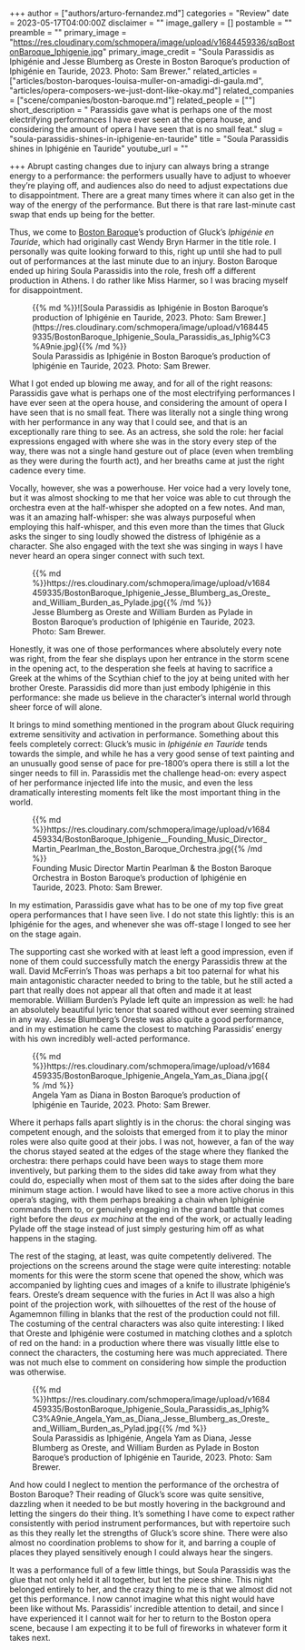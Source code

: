 +++
author = ["authors/arturo-fernandez.md"]
categories = "Review"
date = 2023-05-17T04:00:00Z
disclaimer = ""
image_gallery = []
postamble = ""
preamble = ""
primary_image = "https://res.cloudinary.com/schmopera/image/upload/v1684459336/sqBostonBaroque_Iphigenie.jpg"
primary_image_credit = "Soula Parassidis as Iphigénie and Jesse Blumberg as Oreste in Boston Baroque’s production of Iphigénie en Tauride, 2023. Photo: Sam Brewer."
related_articles = ["articles/boston-baroques-louisa-muller-on-amadigi-di-gaula.md", "articles/opera-composers-we-just-dont-like-okay.md"]
related_companies = ["scene/companies/boston-baroque.md"]
related_people = [""]
short_description = " Parassidis gave what is perhaps one of the most electrifying performances I have ever seen at the opera house, and considering the amount of opera I have seen that is no small feat."
slug = "soula-parassidis-shines-in-iphigenie-en-tauride"
title = "Soula Parassidis shines in Iphigénie en Tauride"
youtube_url = ""

+++
Abrupt casting changes due to injury can always bring a strange energy to a performance: the performers usually have to adjust to whoever they’re playing off, and audiences also do need to adjust expectations due to disappointment. There are a great many times where it can also get in the way of the energy of the performance. But there is that rare last-minute cast swap that ends up being for the better.

Thus, we come to [Boston Baroque](/scene/companies/boston-baroque/)’s production of Gluck’s _Iphigénie en Tauride_, which had originally cast Wendy Bryn Harmer in the title role. I personally was quite looking forward to this, right up until she had to pull out of performances at the last minute due to an injury. Boston Baroque ended up hiring Soula Parassidis into the role, fresh off a different production in Athens. I do rather like Miss Harmer, so I was bracing myself for disappointment.

<figure data-type=”image”>{{% md %}}![Soula Parassidis as Iphigénie in Boston Baroque’s production of Iphigénie en Tauride, 2023. Photo: Sam Brewer.](https://res.cloudinary.com/schmopera/image/upload/v1684459335/BostonBaroque_Iphigenie_Soula_Parassidis_as_Iphig%C3%A9nie.jpg){{% /md %}}


<figcaption>Soula Parassidis as Iphigénie in Boston Baroque’s production of Iphigénie en Tauride, 2023. Photo: Sam Brewer.</figcaption>
</figure>

What I got ended up blowing me away, and for all of the right reasons: Parassidis gave what is perhaps one of the most electrifying performances I have ever seen at the opera house, and considering the amount of opera I have seen that is no small feat. There was literally not a single thing wrong with her performance in any way that I could see, and that is an exceptionally rare thing to see. As an actress, she sold the role: her facial expressions engaged with where she was in the story every step of the way, there was not a single hand gesture out of place (even when trembling as they were during the fourth act), and her breaths came at just the right cadence every time. 

Vocally, however, she was a powerhouse. Her voice had a very lovely tone, but it was almost shocking to me that her voice was able to cut through the orchestra even at the half-whisper she adopted on a few notes. And man, was it an amazing half-whisper: she was always purposeful when employing this half-whisper, and this even more than the times that Gluck asks the singer to sing loudly showed the distress of Iphigénie as a character. She also engaged with the text she was singing in ways I have never heard an opera singer connect with such text.

<figure data-type=”image”>{{% md %}}https://res.cloudinary.com/schmopera/image/upload/v1684459335/BostonBaroque_Iphigenie_Jesse_Blumberg_as_Oreste_and_William_Burden_as_Pylade.jpg{{% /md %}}

<figcaption>Jesse Blumberg as Oreste and William Burden as Pylade in Boston Baroque’s production of Iphigénie en Tauride, 2023. Photo: Sam Brewer.</figcaption>
</figure>

Honestly, it was one of those performances where absolutely every note was right, from the fear she displays upon her entrance in the storm scene in the opening act, to the desperation she feels at having to sacrifice a Greek at the whims of the Scythian chief to the joy at being united with her brother Oreste. Parassidis did more than just embody Iphigénie in this performance: she made us believe in the character’s internal world through sheer force of will alone.

It brings to mind something mentioned in the program about Gluck requiring extreme sensitivity and activation in performance. Something about this feels completely correct: Gluck’s music in _Iphigénie en Tauride_ tends towards the simple, and while he has a very good sense of text painting and an unusually good sense of pace for pre-1800’s opera there is still a lot the singer needs to fill in. Parassidis met the challenge head-on: every aspect of her performance injected life into the music, and even the less dramatically interesting moments felt like the most important thing in the world.

<figure data-type=”image”>{{% md %}}https://res.cloudinary.com/schmopera/image/upload/v1684459334/BostonBaroque_Iphigenie__Founding_Music_Director_Martin_Pearlman_the_Boston_Baroque_Orchestra.jpg{{% /md %}}

<figcaption>Founding Music Director Martin Pearlman & the Boston Baroque Orchestra in Boston Baroque’s production of Iphigénie en Tauride, 2023. Photo: Sam Brewer.</figcaption>
</figure>

In my estimation, Parassidis gave what has to be one of my top five great opera performances that I have seen live. I do not state this lightly: this is an Iphigénie for the ages, and whenever she was off-stage I longed to see her on the stage again.

The supporting cast she worked with at least left a good impression, even if none of them could successfully match the energy Parassidis threw at the wall. David McFerrin’s Thoas was perhaps a bit too paternal for what his main antagonistic character needed to bring to the table, but he still acted a part that really does not appear all that often and made it at least memorable. William Burden’s Pylade left quite an impression as well: he had an absolutely beautiful lyric tenor that soared without ever seeming strained in any way. Jesse Blumberg’s Oreste was also quite a good performance, and in my estimation he came the closest to matching Parassidis’ energy with his own incredibly well-acted performance.

<figure data-type=”image”>{{% md %}}https://res.cloudinary.com/schmopera/image/upload/v1684459335/BostonBaroque_Iphigenie_Angela_Yam_as_Diana.jpg{{% /md %}}

<figcaption>Angela Yam as Diana in Boston Baroque’s production of Iphigénie en Tauride, 2023. Photo: Sam Brewer.</figcaption>
</figure>

Where it perhaps falls apart slightly is in the chorus: the choral singing was competent enough, and the soloists that emerged from it to play the minor roles were also quite good at their jobs. I was not, however, a fan of the way the chorus stayed seated at the edges of the stage where they flanked the orchestra: there perhaps could have been ways to stage them more inventively, but parking them to the sides did take away from what they could do, especially when most of them sat to the sides after doing the bare minimum stage action. I would have liked to see a more active chorus in this opera’s staging, with them perhaps breaking a chain when Iphigénie commands them to, or genuinely engaging in the grand battle that comes right before the _deus ex machina_ at the end of the work, or actually leading Pylade off the stage instead of just simply gesturing him off as what happens in the staging.

The rest of the staging, at least, was quite competently delivered. The projections on the screens around the stage were quite interesting: notable moments for this were the storm scene that opened the show, which was accompanied by lighting cues and images of a knife to illustrate Iphigénie’s fears. Oreste’s dream sequence with the furies in Act II was also a high point of the projection work, with silhouettes of the rest of the house of Agamemnon filling in blanks that the rest of the production could not fill. The costuming of the central characters was also quite interesting: I liked that Oreste and Iphigénie were costumed in matching clothes and a splotch of red on the hand: in a production where there was visually little else to connect the characters, the costuming here was much appreciated. There was not much else to comment on considering how simple the production was otherwise.

<figure data-type=”image”>{{% md %}}https://res.cloudinary.com/schmopera/image/upload/v1684459335/BostonBaroque_Iphigenie_Soula_Parassidis_as_Iphig%C3%A9nie_Angela_Yam_as_Diana_Jesse_Blumberg_as_Oreste_and_William_Burden_as_Pylad.jpg{{% /md %}}

<figcaption>Soula Parassidis as Iphigénie, Angela Yam as Diana, Jesse Blumberg as Oreste, and William Burden as Pylade in Boston Baroque’s production of Iphigénie en Tauride, 2023. Photo: Sam Brewer.</figcaption>
</figure>

And how could I neglect to mention the performance of the orchestra of Boston Baroque? Their reading of Gluck’s score was quite sensitive, dazzling when it needed to be but mostly hovering in the background and letting the singers do their thing. It’s something I have come to expect rather consistently with period instrument performances, but with repertoire such as this they really let the strengths of Gluck’s score shine. There were also almost no coordination problems to show for it, and barring a couple of places they played sensitively enough I could always hear the singers.

It was a performance full of a few little things, but Soula Parassidis was the glue that not only held it all together, but let the piece shine. This night belonged entirely to her, and the crazy thing to me is that we almost did not get this performance. I now cannot imagine what this night would have been like without Ms. Parassidis’ incredible attention to detail, and since I have experienced it I cannot wait for her to return to the Boston opera scene, because I am expecting it to be full of fireworks in whatever form it takes next.
